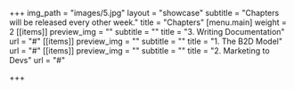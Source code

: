 +++
img_path = "images/5.jpg"
layout = "showcase"
subtitle = "Chapters will be released every other week."
title = "Chapters"
[menu.main]
weight = 2
[[items]]
preview_img = ""
subtitle = ""
title = "3. Writing Documentation"
url = "#"
[[items]]
preview_img = ""
subtitle = ""
title = "1. The B2D Model"
url = "#"
[[items]]
preview_img = ""
subtitle = ""
title = "2. Marketing to Devs"
url = "#"

+++
